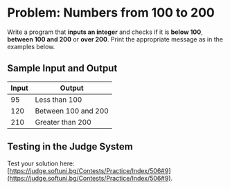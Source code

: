 # Problem: Numbers from 100 to 200

Write a program that **inputs an integer** and checks if it is **below 100**, **between 100 and 200** or **over 200**. Print the appropriate message as in the examples below.

## Sample Input and Output

| Input | Output |
| --- | ---- |
| 95 | Less than 100 |
| 120 | Between 100 and 200 |
| 210 | Greater than 200 |

## Testing in the Judge System

Test your solution here: [https://judge.softuni.bg/Contests/Practice/Index/506#9](https://judge.softuni.bg/Contests/Practice/Index/506#9).
